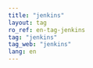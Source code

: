 ```yaml
---
title: "jenkins"
layout: tag
ro_ref: en-tag-jenkins
tag: "jenkins"
tag_web: "jenkins"
lang: en
---
```

